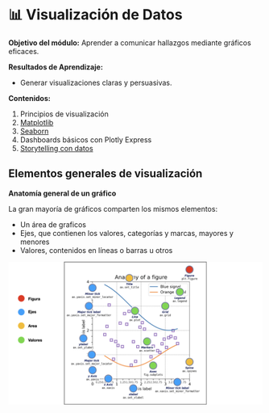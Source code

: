 # 📊 Visualización de Datos
**Objetivo del módulo:** Aprender a comunicar hallazgos mediante gráficos eficaces.

**Resultados de Aprendizaje:**
- Generar visualizaciones claras y persuasivas.

**Contenidos:**
1. Principios de visualización
2. [Matplotlib](Matplotlib.ipynb)
3. [Seaborn](Seaborn.ipynb)
4. Dashboards básicos con Plotly Express
5. [Storytelling con datos](Storytelling.ipynb)



## Elementos generales de visualización

**Anatomía general de un gráfico**

La gran mayoría de gráficos comparten los mismos elementos:
- Un área de graficos
- Ejes, que contienen los valores, categorías y marcas, mayores y menores
- Valores, contenidos en líneas o barras u otros

![](../images/plt.anatomia.png)

